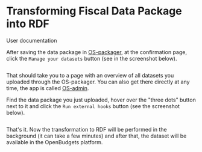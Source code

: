 # Transforming Fiscal Data Package into RDF
User documentation

After saving the data package in [OS-packager](http://next.openspending.org/packager), at the confirmation page, click the ```Manage your datasets``` button (see in the screenshot below).

![]()

That should take you to a page with an overview of all datasets you uploaded through the OS-packager. You can also get there directly at any time, the app is called [OS-admin](http://next.openspending.org/admin).

Find the data package you just uploaded, hover over the "three dots" button next to it and click the ```Run external hooks``` button (see the screenshot below).

![]()

That's it. Now the transformation to RDF will be performed in the background (it can take a few minutes) and after that, the dataset will be available in the OpenBudgets platform.